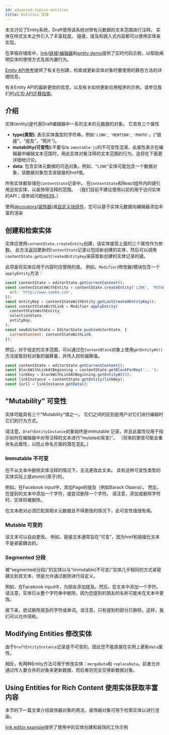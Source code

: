 ```yaml
---
id: advanced-topics-entities
title: Entities 实体
---
```


本文讨论了Entity系统，Draft使用该系统对带有元数据的文本范围进行注释。
实体在样式文本之外引入了丰富程度。
链接，提及和嵌入式内容都可以使用实体来实现。  

在草稿存储库中，[link(链接)编辑器](https://github.com/facebook/draft-js/tree/master/examples/draft-0-10-0/link)和[entity demo](https://github.com/facebook/draft-js/tree/master/examples/draft-0-10-0/entity)提供了实时代码示例，以帮助阐明实体的使用方式及其内置行为。  

[Entity API参考](/docs/api-reference-entity)提供了有关在创建，检索或更新实体对象时要使用的静态方法的详细信息。  

有关Entity API的最新更改的信息，以及有关如何更新应用程序的示例，请参见我们的[v0.10 API迁移指南](/docs/v0-10-api-migration#content)。

## 介绍

实体(entity)是代表Draft编辑器中一系列文本的元数据的对象。
它具有三个属性

- **type(类型)**: 表示实体类型的字符串，例如`'LINK'`, `'MENTION'`, `'PHOTO'`。(“链接”，“提及”，“照片”)。
- **mutability(可变性)**:不要与la `immutable-js`的不可变性混淆，此属性表示在编辑器中编辑文本范围时，用此实体对象注释的文本范围的行为。这将在下面更详细地讨论。
- **data**: 包含实体元数据的可选对象。例如，`“LINK”`实体可能包含一个数据对象，该数据对象包含该链接的href值。

所有实体都存储在`ContentState`记录中。
在`ContentState`和React组件内的键引用这些实体，以装饰带注释的范围。
（我们目前不建议使用以前的用于访问实体的API；请参阅问题[#839](https://github.com/facebook/draft-js/issues/839)。）

使用[decorators(装饰器)](/docs/advanced-topics-decorators)或[自定义块组件](/docs/advanced-topics-block-components)，您可以基于实体元数据向编辑器添加丰富的渲染

## 创建和检索实体

实体应使用`contentState.createEntity`创建，该实体接受上面的三个属性作为参数。
此方法返回更新的`ContentState`记录以包括新创建的实体，然后可以调用`contentState.getLastCreatedEntityKey`来获取新创建的实体记录的键。

此项是将实体应用于内容时应使用的值。
例如，`Modifier`(修改器)模块包含一个`applyEntity`方法：

```js
const contentState = editorState.getCurrentContent();
const contentStateWithEntity = contentState.createEntity('LINK', 'MUTABLE', {
  url: 'http://www.zombo.com',
});
const entityKey = contentStateWithEntity.getLastCreatedEntityKey();
const contentStateWithLink = Modifier.applyEntity(
  contentStateWithEntity,
  selectionState,
  entityKey,
);
const newEditorState = EditorState.push(editorState, {
  currentContent: contentStateWithLink,
});
```
然后，对于给定的文本范围，可以通过在`ContentBlock`对象上使用`getEntityAt()`方法提取目标对象的偏移量，并传入目标偏移值。

```js
const contentState = editorState.getCurrentContent();
const blockWithLinkAtBeginning = contentState.getBlockForKey('...');
const linkKey = blockWithLinkAtBeginning.getEntityAt(0);
const linkInstance = contentState.getEntity(linkKey);
const {url} = linkInstance.getData();
```

## "Mutability" 可变性

实体可能具有三个"Mutability"值之一。
它们之间的区别是用户对它们进行编辑时它们的行为方式。

请注意，`DraftEntityInstance`对象始终是immutable 记录，并且此属性仅用于指示如何在编辑器中对带注释的文本进行“mutated(突变)”。
（将来的更改可能会重命名此属性，以防止命名方面的潜在混乱。）

### Immutable 不可变

在不从文本中删除实体注释的情况下，无法更改此文本。
具有这种可变性类型的实体实际上是atomic(原子)的。

例如，在Facebook input中，添加Page的提及（例如Barack Obama）。
然后，在提到的文本中添加一个字符，或尝试删除一个字符。
请注意，添加或删除字符时，实体将被删除。

在文本绝对必须匹配其相关元数据且不得更改的情况下，此可变性值很有用。

### Mutable 可变的

该文本可以自由更改。
例如，链接文本通常旨在“可变”，因为href和链接化文本不是紧密耦合的。

### Segmented 分段

被“segmented(分段)”的实体以与“immutable(不可变)”实体几乎相同的方式紧密耦合到其文本，但是允许通过删除进行自定义。

例如，在Facebook input中，为朋友添加提及。然后，在文本中添加一个字符。请注意，实体已从整个字符串中删除，因为您提到的朋友的名称可能未在文本中更改。

接下来，尝试删除提及的字符或单词。请注意，只有提到的部分已删除。这样，我们可以允许简称。

## Modifying Entities 修改实体

由于`DraftEntityInstance`记录是不可变的，因此您不能直接在实例上更新`data`属性。

相反，有两种Entity方法可用于修改实体：`mergeData`和 `replaceData`。前者允许通过传入要合并的对象来更新数据，而后者则完全交换新数据对象。

## Using Entities for Rich Content 使用实体获取丰富内容

本节的下一篇文章介绍装饰器对象的用法，装饰器对象可用于检索实体以进行渲染。

[link editor example](https://github.com/facebook/draft-js/tree/master/examples/draft-0-10-0/link)提供了使用中的实体创建和装饰的工作示例

